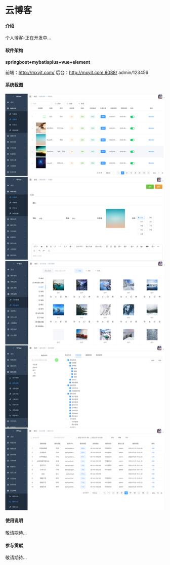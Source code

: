 #  **云博客** 

#### 介绍
个人博客-正在开发中...

#### 软件架构
 **springboot+mybatisplus+vue+element** 

前端：http://mxyit.com/
后台：http://mxyit.com:8088/
admin/123456

#### 系统截图
![输入图片说明](doc/image.png)
![输入图片说明](doc/image-01.png)
![输入图片说明](doc/image-02.png)
![输入图片说明](doc/image-03.png)
![输入图片说明](doc/image-04.png)

#### 使用说明

敬请期待...

#### 参与贡献

敬请期待...


